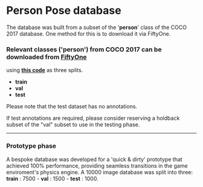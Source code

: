 # Person Pose database

The database was built from a subset of the '__person__' class of the COCO 2017 database. One method for this is to download it via FiftyOne. 

### Relevant classes ('person') from COCO 2017 can be downloaded from [__FiftyOne__](https://docs.voxel51.com/user_guide/dataset_zoo/datasets.html)
  using [__this code__](https://github.com/4Ax-Technologies/pose_detector1/blob/unpickme-patch-1/FiftyOne_download.py) as three splits.
  
 * __train__
 * __val__
 * __test__

Please note that the test dataset has no annotations. 

If test annotations are required, please consider reserving a holdback subset of the "val" subset to use in the testing phase.

______

### Prototype phase

A bespoke database was developed for a 'quick & dirty' prototype that achieved 100% performance, providing seamless transitions in the game
enviroment's physics engine. A 10000 image database was split into three: __train__ : 7500 -  __val__ : 1500 -  __test__ : 1000.   
